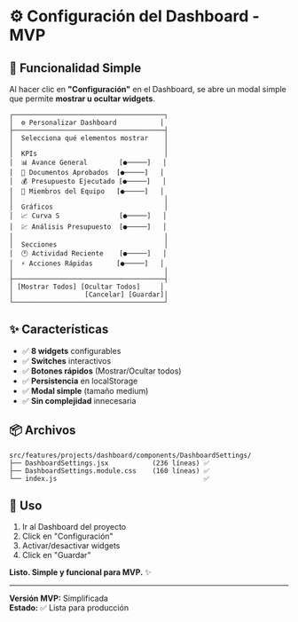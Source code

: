 # ⚙️ Configuración del Dashboard - MVP

## 🎯 Funcionalidad Simple

Al hacer clic en **"Configuración"** en el Dashboard, se abre un modal simple que permite **mostrar u ocultar widgets**.

```
┌──────────────────────────────────────┐
│  ⚙️ Personalizar Dashboard           │
├──────────────────────────────────────┤
│  Selecciona qué elementos mostrar    │
│                                      │
│  KPIs                                │
│  📊 Avance General        [●─────]   │
│  📄 Documentos Aprobados  [●─────]   │
│  💰 Presupuesto Ejecutado [●─────]   │
│  👥 Miembros del Equipo   [●─────]   │
│                                      │
│  Gráficos                            │
│  📈 Curva S               [●─────]   │
│  💹 Análisis Presupuesto  [●─────]   │
│                                      │
│  Secciones                           │
│  🕐 Actividad Reciente    [●─────]   │
│  ⚡ Acciones Rápidas      [●─────]   │
│                                      │
├──────────────────────────────────────┤
│ [Mostrar Todos] [Ocultar Todos]     │
│                  [Cancelar] [Guardar]│
└──────────────────────────────────────┘
```

## ✨ Características

- ✅ **8 widgets** configurables
- ✅ **Switches** interactivos
- ✅ **Botones rápidos** (Mostrar/Ocultar todos)
- ✅ **Persistencia** en localStorage
- ✅ **Modal simple** (tamaño medium)
- ✅ **Sin complejidad** innecesaria

## 📦 Archivos

```
src/features/projects/dashboard/components/DashboardSettings/
├── DashboardSettings.jsx           (236 líneas) ✅
├── DashboardSettings.module.css    (160 líneas) ✅
└── index.js                                     ✅
```

## 🚀 Uso

1. Ir al Dashboard del proyecto
2. Click en "Configuración"
3. Activar/desactivar widgets
4. Click en "Guardar"

**Listo. Simple y funcional para MVP.** ✨

---

**Versión MVP:** Simplificada  
**Estado:** ✅ Lista para producción

